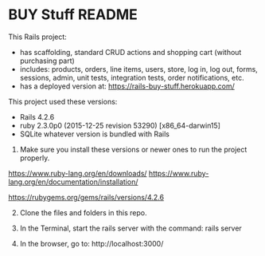 # BUY Stuff README

This Rails project:
- has scaffolding, standard CRUD actions and shopping cart (without purchasing part)
- includes: products, orders, line items, users, store, log in, log out, 
forms, sessions, admin, unit tests, integration tests, order notifications, etc.
- has a deployed version at: https://rails-buy-stuff.herokuapp.com/

This project used these versions:
- Rails 4.2.6
- ruby 2.3.0p0 (2015-12-25 revision 53290) [x86_64-darwin15]
- SQLite whatever version is bundled with Rails

1. Make sure you install these versions or newer ones to run the project properly.

https://www.ruby-lang.org/en/downloads/
https://www.ruby-lang.org/en/documentation/installation/

https://rubygems.org/gems/rails/versions/4.2.6

2. Clone the files and folders in this repo.
3. In the Terminal, start the rails server with the command:
rails server

4. In the browser, go to:
http://localhost:3000/
